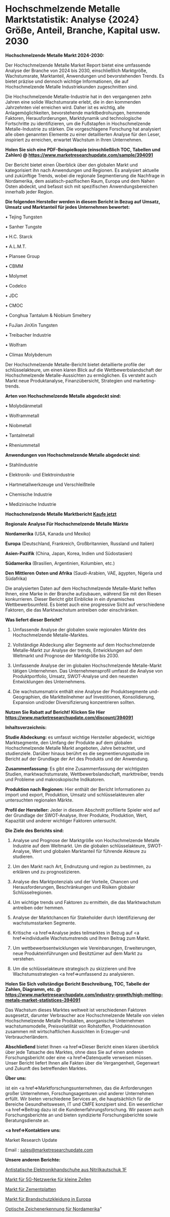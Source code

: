 # Hochschmelzende Metalle Marktstatistik: Analyse {2024} Größe, Anteil, Branche, Kapital usw. 2030

<strong>Hochschmelzende Metalle Markt 2024-2030:</strong>

Der Hochschmelzende Metalle Market Report bietet eine umfassende Analyse der Branche von 2024 bis 2030, einschließlich Marktgröße, Wachstumsrate, Marktanteil, Anwendungen und bevorstehenden Trends. Es bietet präzise und dennoch wichtige Informationen, die auf Hochschmelzende Metalle Industriekunden zugeschnitten sind.

Die Hochschmelzende Metalle-Industrie hat in den vergangenen zehn Jahren eine solide Wachstumsrate erlebt, die in den kommenden Jahrzehnten viel erreichen wird. Daher ist es wichtig, alle Anlagemöglichkeiten, bevorstehende marktbedrohungen, hemmende Faktoren, Herausforderungen, Marktdynamik und technologische Fortschritte zu identifizieren, um die Fußstapfen in Hochschmelzende Metalle-Industrie zu stärken. Die vorgeschlagene Forschung hat analysiert alle oben genannten Elemente zu einer detaillierten Analyse für den Leser, inspiriert zu erreichen, erwartet Wachstum in Ihren Unternehmen.

<strong>Holen Sie sich eine PDF-Beispielkopie (einschließlich TOC, Tabellen und Zahlen) @
</strong><strong><a href=https://www.marketresearchupdate.com/sample/394091><strong>https://www.marketresearchupdate.com/sample/394091</u></font></a></strong></strong>

Der Bericht bietet einen Überblick über den globalen Markt und kategorisiert ihn nach Anwendungen und Regionen. Es analysiert aktuelle und zukünftige Trends, wobei die regionale Segmentierung die Nachfrage in Nordamerika, dem asiatisch-pazifischen Raum, Europa und dem Nahen Osten abdeckt, und befasst sich mit spezifischen Anwendungsbereichen innerhalb jeder Region.

<strong>Die folgenden Hersteller werden in diesem Bericht in Bezug auf Umsatz, Umsatz und Marktanteil für jedes Unternehmen bewertet:</strong>

• Tejing Tungsten

• Sanher Tungste

• H.C. Starck

• A.L.M.T.

• Plansee Group

• CBMM

• Molymet

• Codelco

• JDC

• CMOC

• Conghua Tantalum & Niobium Smeltery

• FuJian JinXin Tungsten

• Treibacher Industrie

• Wolfram

• Climax Molybdenum

Der Hochschmelzende Metalle-Bericht bietet detaillierte profile der schlüsselakteure, um einen klaren Blick auf die Wettbewerbslandschaft der Hochschmelzende Metalle-Aussichten zu ermöglichen. Es versteht auch Markt neue Produktanalyse, Finanzübersicht, Strategien und marketing-trends.

<strong>Arten von Hochschmelzende Metalle abgedeckt sind:</strong>

• Molybdänmetall

• Wolframmetall

• Niobmetall

• Tantalmetall

• Rheniummetall

<strong>Anwendungen von Hochschmelzende Metalle abgedeckt sind:</strong>

• Stahlindustrie

• Elektronik- und Elektroindustrie

• Hartmetallwerkzeuge und Verschleißteile

• Chemische Industrie

• Medizinische Industrie

<strong>Hochschmelzende Metalle Marktbericht <a href=https://www.marketresearchupdate.com/buynow/394091>Kaufe jetzt</a></strong>

<strong>Regionale Analyse Für Hochschmelzende Metalle Märkte</strong>

<strong>Nordamerika</strong> (USA, Kanada und Mexiko)

<strong>Europa</strong> (Deutschland, Frankreich, Großbritannien, Russland und Italien)

<strong>Asien-Pazifik</strong> (China, Japan, Korea, Indien und Südostasien)

<strong>Südamerika</strong> (Brasilien, Argentinien, Kolumbien, etc.)

<strong>Den Mittleren</strong> <strong>Osten und Afrika</strong> (Saudi-Arabien, VAE, ägypten, Nigeria und Südafrika)

Die analysierten Daten auf dem Hochschmelzende Metalle-Markt helfen Ihnen, eine Marke in der Branche aufzubauen, während Sie mit den Riesen konkurrieren. Dieser Bericht gibt Einblicke in ein dynamisches Wettbewerbsumfeld. Es bietet auch eine progressive Sicht auf verschiedene Faktoren, die das Marktwachstum antreiben oder einschränken.

<strong>Was liefert dieser Bericht?</strong>

1. Umfassende Analyse der globalen sowie regionalen Märkte des Hochschmelzende Metalle-Marktes.

2. Vollständige Abdeckung aller Segmente auf dem Hochschmelzende Metalle-Markt zur Analyse der trends, Entwicklungen auf dem Weltmarkt und Prognose der Marktgröße bis 2030.

3. Umfassende Analyse der im globalen Hochschmelzende Metalle-Markt tätigen Unternehmen. Das Unternehmensprofil umfasst die Analyse von Produktportfolio, Umsatz, SWOT-Analyse und den neuesten Entwicklungen des Unternehmens.

4. Die wachstumsmatrix enthält eine Analyse der Produktsegmente und-Geographien, die Marktteilnehmer auf Investitionen, Konsolidierung, Expansion und/oder Diversifizierung konzentrieren sollten.

<strong>Nutzen Sie Rabatt auf Bericht! Klicken Sie Hier
</strong><strong><a href=https://www.marketresearchupdate.com/discount/394091>https://www.marketresearchupdate.com/discount/394091</b></u></font></strong></a>

<strong>Inhaltsverzeichnis:</strong>

<strong>Studie Abdeckung:</strong> es umfasst wichtige Hersteller abgedeckt, wichtige Marktsegmente, den Umfang der Produkte auf dem globalen Hochschmelzende Metalle Markt angeboten, Jahre betrachtet, und studienziele. Darüber hinaus berührt es die segmentierungsstudie im Bericht auf der Grundlage der Art des Produkts und der Anwendung.

<strong>Zusammenfassung:</strong> Es gibt eine Zusammenfassung der wichtigsten Studien, marktwachstumsrate, Wettbewerbslandschaft, markttreiber, trends und Probleme und makroskopische Indikatoren.

<strong>Produktion nach Regionen:</strong> Hier enthält der Bericht Informationen zu import und export, Produktion, Umsatz und schlüsselakteuren aller untersuchten regionalen Märkte.

<strong>Profil der Hersteller:</strong> Jeder in diesem Abschnitt profilierte Spieler wird auf der Grundlage der SWOT-Analyse, Ihrer Produkte, Produktion, Wert, Kapazität und anderer wichtiger Faktoren untersucht.

<strong>Die Ziele des Berichts sind:</strong>

1) Analyse und Prognose der Marktgröße von Hochschmelzende Metalle Industrie auf dem Weltmarkt.
Um die globalen schlüsselakteure, SWOT-Analyse, Wert und globalen Marktanteil für führende Akteure zu studieren.

2) Um den Markt nach Art, Endnutzung und region zu bestimmen, zu erklären und zu prognostizieren.

3) Analyse des Marktpotenzials und der Vorteile, Chancen und Herausforderungen, Beschränkungen und Risiken globaler Schlüsselregionen.

4) Um wichtige trends und Faktoren zu ermitteln, die das Marktwachstum antreiben oder hemmen.

5) Analyse der Marktchancen für Stakeholder durch Identifizierung der wachstumsstarken Segmente.

6) Kritische <a href=>Analyse</a> jedes teilmarktes in Bezug auf <a href=>individuelle</a> Wachstumstrends und Ihren Beitrag zum Markt.

7) Um wettbewerbsentwicklungen wie Vereinbarungen, Erweiterungen, neue Produkteinführungen und Besitztümer auf dem Markt zu verstehen.

8) Um die schlüsselakteure strategisch zu skizzieren und Ihre Wachstumsstrategien <a href=>umfassend</a> zu analysieren.

<strong>Holen Sie Sich vollständige Bericht Beschreibung, TOC, Tabelle der Zahlen, Diagramm, etc. @ </strong><strong><a href=https://www.marketresearchupdate.com/industry-growth/high-melting-metals-market-statistices-394091>https://www.marketresearchupdate.com/industry-growth/high-melting-metals-market-statistices-394091</a></font></strong>

Das Wachstum dieses Marktes weltweit ist verschiedenen Faktoren ausgesetzt, darunter Verbraucher ace Hochschmelzende Metalle von vielen Hochschmelzende Metalle Produkten, anorganische Unternehmen wachstumsmodelle, Preisvolatilität von Rohstoffen, Produktinnovation zusammen mit wirtschaftlichen Aussichten in Erzeuger-und Verbraucherländern.

<strong>Abschließend</strong> bietet Ihnen <a href=>Dieser</a> Bericht einen klaren überblick über jede Tatsache des Marktes, ohne dass Sie auf einen anderen Forschungsbericht oder eine <a href=>Datenquelle</a> verweisen müssen. Unser Bericht liefert Ihnen alle Fakten über die Vergangenheit, Gegenwart und Zukunft des betreffenden Marktes.

<strong>Über uns:</strong>

 ist ein <a href=>Marktfors</a>chungsunternehmen, das die Anforderungen großer Unternehmen, Forschungsagenturen und anderer Unternehmen erfüllt. Wir bieten verschiedene Services an, die hauptsächlich für die Bereiche Gesundheitswesen, IT und CMFE konzipiert sind. Ein wesentlicher <a href=>Beitrag</a> dazu ist die Kundenerfahrungsforschung. Wir passen auch Forschungsberichte an und bieten syndizierte Forschungsberichte sowie Beratungsdienste an.

<strong><a href=>Kontaktiere uns:</a></strong>

Market Research Update

Email : sales@marketresearchupdate.com

<strong>Unsere anderen Berichte:</strong>

<a href=https://www.linkedin.com/pulse/nitrile-rubber-anti-static-electronics-gloves-1f>Antistatische Elektronikhandschuhe aus Nitrilkautschuk 1F</a>

<a href=https://www.linkedin.com/pulse/small-cell-5g-network-market-2023-analysis-growth>Markt für 5G-Netzwerke für kleine Zellen</a>

<a href=https://www.linkedin.com/pulse/cement-boards-market-research-report-reveals>Markt für Zementplatten</a>

<a href=https://www.linkedin.com/pulse/europe-fire-protective-clothingmarket-see-massive-growth>Markt für Brandschutzkleidung in Europa</a>

<a href=https://www.linkedin.com/pulse/north-america-optical-character-recognition>Optische Zeichenerkennung für Nordamerika</a>"
